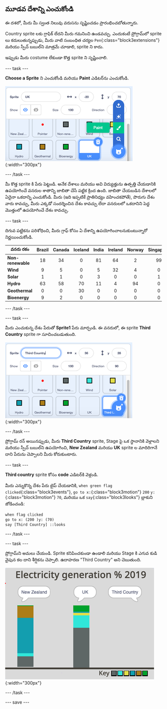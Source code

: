 ## మూడవ దేశాన్ని ఎంచుకోండి

ఈ దశలో, మీరు మీ స్వంత నిలువు వరుసను సృష్టించడం ప్రారంభించబోతున్నారు.

Country sprite లకు గ్రాఫిక్ లేదని మీరు గమనించి ఉండవచ్చు. ఎందుకంటే ప్రోగ్రామ్‌లో sprite లు కదులుతున్నప్పుడు, మీరు వాటి సంబంధిత చర్యల `Pen`{:class="block3extensions"} మరియు స్పీచ్ బబుల్‌ని మాత్రమే చూడాలి, sprite ని కాదు.

ఇప్పుడు మీరు costume లేకుండా కొత్త sprite ని సృష్టించాలి.

--- task ---

**Choose a Sprite** ని ఎంచుకోండి మరియు **Paint** ఎడిటర్‌ను ఎంచుకోండి.

![Sprite పెయింట్ సాధనాన్ని చూపుతున్న చిత్రం](images/electricity-paint-editor.png){:width="300px"}

--- /task ---

మీ కొత్త sprite కి పేరు పెట్టండి. అనేక దేశాలు మరియు అవి విద్యుత్తును ఉత్పత్తి చేయడానికి ఉపయోగించే వనరుల శాతాన్ని జాబితా చేసే పట్టిక క్రింద ఉంది. జాబితా చేయబడిన దేశాలలో ఏదైనా ఒకదాన్ని ఎంచుకోండి. మీరు (ఇది ఇప్పటికే ప్రాతినిధ్యం వహించకపోతే), పొరుగు దేశం వారు కావచ్చు, మీరు ఎక్కడో సందర్శించిన దేశం కావచ్చు లేదా వనరులలో ఒకదానిని పెద్ద మొత్తంలో ఉపయోగించే దేశం కావచ్చు.

--- task ---

దిగువ పట్టికను పరిశోధించి, మీరు గ్రాఫ్ కోసం ఏ దేశాన్ని ఉపయోగించాలనుకుంటున్నారో నిర్ణయించుకోండి.

వనరు రకం | Brazil | Canada | Iceland | India | Ireland | Norway | Singapore | S.Africa | USA |
| --- | :---: | :---: | :---: | :---: | :---: | :---: | :---: | :---: | :---: |
**Non-renewable** | 18 | 34 | 0 | 81 | 64 | 2 | 99 | 94 | 83 |
**Wind** | 9 | 5 | 0 | 5 | 32 | 4 | 0 | 3 | 7 |
**Solar** | 1 | 1 | 0 | 3 | 0 | 0 | 1 | 1 | 2 |
**Hydro** | 63 | 58 | 70 | 11 | 4 | 94 | 0 | 2 | 7 |
**Geothermal** | 0 | 0 | 30 | 0 | 0 | 0 | 0 | 0 | 0 |
**Bioenergy** | 9 | 2 | 0 | 0 | 0 | 0 | 0 | 0 | 1 |

--- /task ---

--- task ---

మీరు ఎంచుకున్న దేశం పేరుతో **Sprite1** పేరు మార్చండి. ఈ వనరులో, ఈ sprite **Third Country** sprite గా సూచించబడుతుంది.

![చిత్రం Sprite1 పేరు మార్చడాన్ని చూపుతోంది](images/electricity-rename-Sprite1.png){:width="300px"}

--- /task ---

ప్రోగ్రామ్ రన్ అయినప్పుడు, మీరు **Third Country** sprite, Stage పై ఒక స్థానానికి వెళ్లాలని మరియు స్పీచ్ బబుల్‌ని ఉపయోగించి, **New Zealand** మరియు **UK** sprite ల మాదిరిగానే దాని పేరును చెప్పాలని మీరు కోరుకుంటారు.

--- task ---

**Third country** sprite కోసం **code** ఎడిటర్‌కి వెళ్లండి.

మీరు ఎన్నుకొన్న దేశం పేరు టైప్ చేయడానికి, `when green flag clicked`{:class="block3events"}, `go to x:`{:class="block3motion"} `200` `y:`{:class="block3motion"} `70`, మరియు ఒక `say`{:class="block3looks"} బ్లాకుని జోడించండి:

```blocks3
when flag clicked
go to x: (200 )y: (70)
say [Third Country] ::looks
```

--- /task ---

--- task ---

ప్రోగ్రామ్‌ని అమలు చేయండి. Sprite కనిపించకుండా ఉండాలి మరియు Stage కి ఎగువ కుడి వైపున కల దాని శీర్షికను చెప్పాలి. ఉదాహరణ "Third Country" అని చెబుతుంది.

![Third Country అని చూపుతున్న చిత్రం](images/electricity-say-3rdCountry.png){:width="300px"}

--- /task ---

--- save ---
